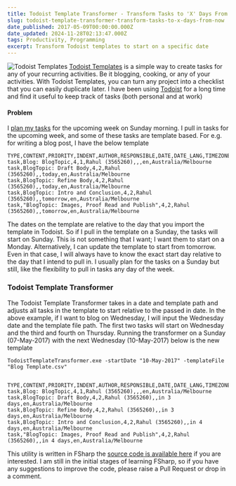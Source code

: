 ```yaml
---
title: Todoist Template Transformer - Transform Tasks to 'X' Days From Now
slug: todoist-template-transformer-transform-tasks-to-x-days-from-now
date_published: 2017-05-09T00:00:00.000Z
date_updated: 2024-11-28T02:13:47.000Z
tags: Productivity, Programming
excerpt: Transform Todoist templates to start on a specific date
---
```


![Todoist Templates](__GHOST_URL__/content/images/todoist_templates.png)
[Todoist Templates](https://blog.todoist.com/2015/11/19/new-way-to-create-todoist-templates/) is a simple way to create tasks for any of your recurring activities. Be it blogging, cooking, or any of your activities. With Todoist Templates, you can turn any project into a checklist that you can easily duplicate later. I have been using [Todoist](__GHOST_URL__/blog/todoist-manage-your-todo-list/) for a long time and find it useful to keep track of tasks (both personal and at work)

#### **Problem**

I [plan my tasks](__GHOST_URL__/blog/experimenting-with-pomodoro-technique/) for the upcoming week on Sunday morning. I pull in tasks for the upcoming week, and some of these tasks are template based. For e.g. for writing a blog post, I have the below template

    TYPE,CONTENT,PRIORITY,INDENT,AUTHOR,RESPONSIBLE,DATE,DATE_LANG,TIMEZONE
    task,Blog: BlogTopic,4,1,Rahul (3565260),,,en,Australia/Melbourne
    task,BlogTopic: Draft Body,4,2,Rahul (3565260),,today,en,Australia/Melbourne
    task,BlogTopic: Refine Body,4,2,Rahul (3565260),,today,en,Australia/Melbourne
    task,BlogTopic: Intro and Conclusion,4,2,Rahul (3565260),,tomorrow,en,Australia/Melbourne
    task,"BlogTopic: Images, Proof Read and Publish",4,2,Rahul (3565260),,tomorrow,en,Australia/Melbourne
    

The dates on the template are relative to the day that you import the template in Todoist. So if I pull in the template on a Sunday, the tasks will start on Sunday. This is not something that I want; I want them to start on a Monday. Alternatively, I can update the template to start from tomorrow. Even in that case, I will always have to know the exact start day relative to the day that I intend to pull in. I usually plan for the tasks on a Sunday but still, like the flexibility to pull in tasks any day of the week.

### Todoist Template Transformer

The Todoist Template Transformer takes in a date and template path and adjusts all tasks in the template to start relative to the passed in date. In the above example, if I want to blog on Wednesday, I will input the Wednesday date and the template file path. The first two tasks will start on Wednesday and the third and fourth on Thursday. Running the transformer on a Sunday (07-May-2017) with the next Wednesday (10-May-2017) below is the new template

    TodoistTemplateTransformer.exe -startDate "10-May-2017" -templateFile "Blog Template.csv"
    

    TYPE,CONTENT,PRIORITY,INDENT,AUTHOR,RESPONSIBLE,DATE,DATE_LANG,TIMEZONE
    task,Blog: BlogTopic,4,1,Rahul (3565260),,,en,Australia/Melbourne
    task,BlogTopic: Draft Body,4,2,Rahul (3565260),,in 3 days,en,Australia/Melbourne
    task,BlogTopic: Refine Body,4,2,Rahul (3565260),,in 3 days,en,Australia/Melbourne
    task,BlogTopic: Intro and Conclusion,4,2,Rahul (3565260),,in 4 days,en,Australia/Melbourne
    task,"BlogTopic: Images, Proof Read and Publish",4,2,Rahul (3565260),,in 4 days,en,Australia/Melbourne
    

This utility is written in FSharp the [source code is available here](https://github.com/rahulpnath/todoisttemplatetransformer) if you are interested. I am still in the initial stages of learning FSharp, so if you have any suggestions to improve the code, please raise a Pull Request or drop in a comment.
